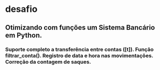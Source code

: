 # desafio
## Otimizando com funções um Sistema Bancário em Python.
### Suporte completo a transferência entre contas ([t]). Função filtrar_conta(). Registro de data e hora nas movimentações. Correção da contagem de saques.


